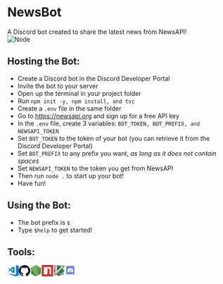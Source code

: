 # NewsBot

A Discord bot created to share the latest news from NewsAPI!
<br />
<img align="left" title="Node" alt="Node" src="https://img.shields.io/badge/node.js-9.3.0-brightgreen.svg" />
<br />
## Hosting the Bot:
- Create a Discord bot in the Discord Developer Portal
- Invite the bot to your server
- Open up the terminal in your project folder
- Run `npm init -y, npm install, and tsc`
- Create a `.env` file in the same folder
- Go to https://newsapi.org and sign up for a free API key
- In the `.env` file, create 3 variables: `BOT_TOKEN, BOT_PREFIX, and NEWSAPI_TOKEN`
- Set `BOT_TOKEN` to the token of your bot (you can retrieve it from the Discord Developer Portal)
- Set `BOT_PREFIX` to any prefix you want, *as long as it does not contain spaces*
- Set `NEWSAPI_TOKEN` to the token you get from NewsAPI
- Then run `node .` to start up your bot!
- Have fun!

## Using the Bot:
- The bot prefix is `$`
- Type `$help` to get started!

## Tools:
<img align="left" title="Visual Studio Code" alt="Visual Studio Code" width="26px" src="https://raw.githubusercontent.com/github/explore/80688e429a7d4ef2fca1e82350fe8e3517d3494d/topics/visual-studio-code/visual-studio-code.png" />
<img align="left" title="Github" alt="Github" width="26px" src="https://raw.githubusercontent.com/github/explore/78df643247d429f6cc873026c0622819ad797942/topics/github/github.png" />
<img align="left" title="Node.js" alt="Node.js" width="26px" src="https://raw.githubusercontent.com/github/explore/80688e429a7d4ef2fca1e82350fe8e3517d3494d/topics/nodejs/nodejs.png" />
<img align="left" title="NPM" alt="NPM" width="26px" src="https://raw.githubusercontent.com/github/explore/80688e429a7d4ef2fca1e82350fe8e3517d3494d/topics/npm/npm.png" />
<img align="left" title="Vim" alt="Vim" width="26px" src="https://raw.githubusercontent.com/github/explore/80688e429a7d4ef2fca1e82350fe8e3517d3494d/topics/vim/vim.png" />
<img align="left" title="Discord" alt="Discord" width="26px" src="https://raw.githubusercontent.com/github/explore/80688e429a7d4ef2fca1e82350fe8e3517d3494d/topics/discord/discord.png" />
